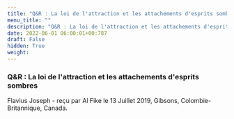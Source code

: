 ```yaml
---
title: "Q&R : La loi de l'attraction et les attachements d'esprits sombres"
menu_title: ""
description: "Q&R : La loi de l'attraction et les attachements d'esprits sombres"
date: 2022-06-01 06:00:01+00:787
draft: False
hidden: True
weight:
---
```

### Q&R : La loi de l'attraction et les attachements d'esprits sombres

Flavius Joseph - reçu par Al Fike le 13 Juillet 2019, Gibsons, Colombie-Britannique, Canada.



